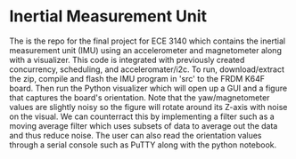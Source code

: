 # Inertial Measurement Unit

The is the repo for the final project for ECE 3140 which contains the inertial measurement unit (IMU) using an accelerometer and magnetometer along with a visualizer. This code is integrated with previously created concurrency, scheduling, and acceleromater/i2c.
To run, download/extract the zip, compile and flash the IMU program in 'src' to the FRDM K64F board. 
Then run the Python visualizer which will open up a GUI and a figure that captures the board's orientation. 
Note that the yaw/magnetometer values are slightly noisy so the figure will rotate around its Z-axis with noise on the visual. We can counterract this by implementing a filter such as a moving average filter which uses subsets of data to average out the data and thus reduce noise.
The user can also read the orientation values through a serial console such as PuTTY along with the python notebook.

